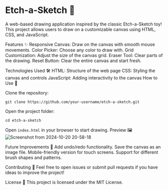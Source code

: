 # Etch-a-Sketch 🎨

A web-based drawing application inspired by the classic Etch-a-Sketch toy! This project allows users to draw on a customizable canvas using HTML, CSS, and JavaScript.

Features ✨
Responsive Canvas: Draw on the canvas with smooth mouse movements.
Color Picker: Choose any color to draw with.
Grid Customization: Adjust the size of the canvas grid.
Eraser Tool: Clear parts of the drawing.
Reset Button: Clear the entire canvas and start fresh.

Technologies Used 🛠️
HTML: Structure of the web page
CSS: Styling the canvas and controls
JavaScript: Adding interactivity to the canvas
How to Use 🚀

Clone the repository:

```git clone https://github.com/your-username/etch-a-sketch.git```

Open the project folder:

```cd etch-a-sketch```

Open ```index.html``` in your browser to start drawing.
Preview 🖼
![Screenshot from 2024-10-20 20-58-18](https://github.com/user-attachments/assets/86b447da-02c5-4246-89b0-d0c2d9140a3b)


Future Improvements 🚧
Add undo/redo functionality.
Save the canvas as an image file.
Mobile-friendly version for touch screens.
Support for different brush shapes and patterns.

Contributing 🤝
Feel free to open issues or submit pull requests if you have ideas to improve the project!

License 📜
This project is licensed under the MIT License.


